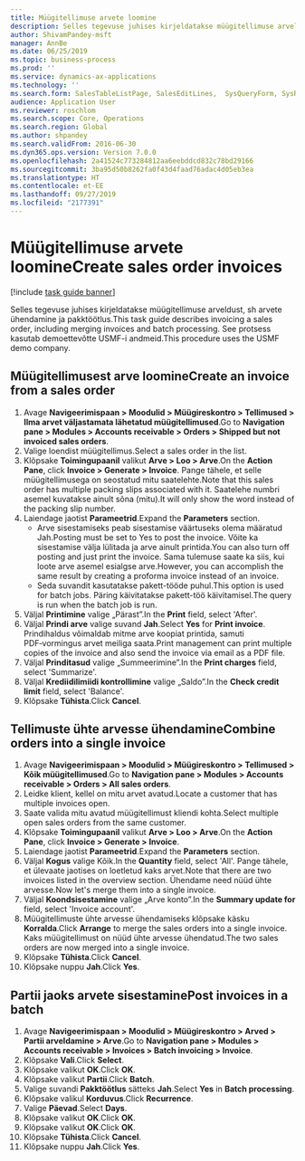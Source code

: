 ```yaml
---
title: Müügitellimuse arvete loomine
description: Selles tegevuse juhises kirjeldatakse müügitellimuse arveldust, sh arvete ühendamine ja pakktöötlus.
author: ShivamPandey-msft
manager: AnnBe
ms.date: 06/25/2019
ms.topic: business-process
ms.prod: ''
ms.service: dynamics-ax-applications
ms.technology: ''
ms.search.form: SalesTableListPage, SalesEditLines,  SysQueryForm, SysRecurrence
audience: Application User
ms.reviewer: roschlom
ms.search.scope: Core, Operations
ms.search.region: Global
ms.author: shpandey
ms.search.validFrom: 2016-06-30
ms.dyn365.ops.version: Version 7.0.0
ms.openlocfilehash: 2a41524c773284812aa6eebddcd832c78bd29166
ms.sourcegitcommit: 3ba95d50b8262fa0f43d4faad76adac4d05eb3ea
ms.translationtype: HT
ms.contentlocale: et-EE
ms.lasthandoff: 09/27/2019
ms.locfileid: "2177391"
---
```

# <a name="create-sales-order-invoices"></a><span data-ttu-id="59d6e-103">Müügitellimuse arvete loomine</span><span class="sxs-lookup"><span data-stu-id="59d6e-103">Create sales order invoices</span></span>

[!include [task guide banner](../../includes/task-guide-banner.md)]

<span data-ttu-id="59d6e-104">Selles tegevuse juhises kirjeldatakse müügitellimuse arveldust, sh arvete ühendamine ja pakktöötlus.</span><span class="sxs-lookup"><span data-stu-id="59d6e-104">This task guide describes invoicing a sales order, including merging invoices and batch processing.</span></span> <span data-ttu-id="59d6e-105">See protsess kasutab demoettevõtte USMF-i andmeid.</span><span class="sxs-lookup"><span data-stu-id="59d6e-105">This procedure uses the USMF demo company.</span></span>


## <a name="create-an-invoice-from-a-sales-order"></a><span data-ttu-id="59d6e-106">Müügitellimusest arve loomine</span><span class="sxs-lookup"><span data-stu-id="59d6e-106">Create an invoice from a sales order</span></span>
1. <span data-ttu-id="59d6e-107">Avage **Navigeerimispaan > Moodulid > Müügireskontro > Tellimused > Ilma arvet väljastamata lähetatud müügitellimused**.</span><span class="sxs-lookup"><span data-stu-id="59d6e-107">Go to **Navigation pane > Modules > Accounts receivable > Orders > Shipped but not invoiced sales orders**.</span></span>
2. <span data-ttu-id="59d6e-108">Valige loendist müügitellimus.</span><span class="sxs-lookup"><span data-stu-id="59d6e-108">Select a sales order in the list.</span></span> 
3. <span data-ttu-id="59d6e-109">Klõpsake **Toimingupaanil** valikut **Arve > Loo > Arve**.</span><span class="sxs-lookup"><span data-stu-id="59d6e-109">On the **Action Pane**, click **Invoice > Generate > Invoice**.</span></span> <span data-ttu-id="59d6e-110">Pange tähele, et selle müügitellimusega on seostatud mitu saatelehte.</span><span class="sxs-lookup"><span data-stu-id="59d6e-110">Note that this sales order has multiple packing slips associated with it.</span></span> <span data-ttu-id="59d6e-111">Saatelehe numbri asemel kuvatakse ainult sõna <multiple> (mitu).</span><span class="sxs-lookup"><span data-stu-id="59d6e-111">It will only show the word <multiple> instead of the packing slip number.</span></span>  
4. <span data-ttu-id="59d6e-112">Laiendage jaotist **Parameetrid**.</span><span class="sxs-lookup"><span data-stu-id="59d6e-112">Expand the **Parameters** section.</span></span>
    - <span data-ttu-id="59d6e-113">Arve sisestamiseks peab sisestamise väärtuseks olema määratud Jah.</span><span class="sxs-lookup"><span data-stu-id="59d6e-113">Posting must be set to Yes to post the invoice.</span></span> <span data-ttu-id="59d6e-114">Võite ka sisestamise välja lülitada ja arve ainult printida.</span><span class="sxs-lookup"><span data-stu-id="59d6e-114">You can also turn off posting and just print the invoice.</span></span> <span data-ttu-id="59d6e-115">Sama tulemuse saate ka siis, kui loote arve asemel esialgse arve.</span><span class="sxs-lookup"><span data-stu-id="59d6e-115">However, you can accomplish the same result by creating a proforma invoice instead of an invoice.</span></span>  
    - <span data-ttu-id="59d6e-116">Seda suvandit kasutatakse pakett-tööde puhul.</span><span class="sxs-lookup"><span data-stu-id="59d6e-116">This option is used for batch jobs.</span></span> <span data-ttu-id="59d6e-117">Päring käivitatakse pakett-töö käivitamisel.</span><span class="sxs-lookup"><span data-stu-id="59d6e-117">The query is run when the batch job is run.</span></span>
5. <span data-ttu-id="59d6e-118">Väljal **Printimine** valige „Pärast”.</span><span class="sxs-lookup"><span data-stu-id="59d6e-118">In the **Print** field, select 'After'.</span></span>
6. <span data-ttu-id="59d6e-119">Väljal **Prindi arve** valige suvand **Jah**.</span><span class="sxs-lookup"><span data-stu-id="59d6e-119">Select **Yes** for **Print invoice**.</span></span> <span data-ttu-id="59d6e-120">Prindihaldus võimaldab mitme arve koopiat printida, samuti PDF‑vormingus arvet meiliga saata.</span><span class="sxs-lookup"><span data-stu-id="59d6e-120">Print management can print  multiple copies of the invoice and also send the invoice via email as a PDF file.</span></span>  
7. <span data-ttu-id="59d6e-121">Väljal **Prinditasud** valige „Summeerimine”.</span><span class="sxs-lookup"><span data-stu-id="59d6e-121">In the **Print charges** field, select 'Summarize'.</span></span>
8. <span data-ttu-id="59d6e-122">Väljal **Krediidilimiidi kontrollimine** valige „Saldo”.</span><span class="sxs-lookup"><span data-stu-id="59d6e-122">In the **Check credit limit** field, select 'Balance'.</span></span>
9. <span data-ttu-id="59d6e-123">Klõpsake **Tühista**.</span><span class="sxs-lookup"><span data-stu-id="59d6e-123">Click **Cancel**.</span></span>

## <a name="combine-orders-into-a-single-invoice"></a><span data-ttu-id="59d6e-124">Tellimuste ühte arvesse ühendamine</span><span class="sxs-lookup"><span data-stu-id="59d6e-124">Combine orders into a single invoice</span></span>
1. <span data-ttu-id="59d6e-125">Avage **Navigeerimispaan > Moodulid > Müügireskontro > Tellimused > Kõik müügitellimused**.</span><span class="sxs-lookup"><span data-stu-id="59d6e-125">Go to **Navigation pane > Modules > Accounts receivable > Orders > All sales orders**.</span></span>
2. <span data-ttu-id="59d6e-126">Leidke klient, kellel on mitu arvet avatud.</span><span class="sxs-lookup"><span data-stu-id="59d6e-126">Locate a customer that has multiple invoices open.</span></span>
3. <span data-ttu-id="59d6e-127">Saate valida mitu avatud müügitellimust kliendi kohta.</span><span class="sxs-lookup"><span data-stu-id="59d6e-127">Select multiple open sales orders from the same customer.</span></span>
4. <span data-ttu-id="59d6e-128">Klõpsake **Toimingupaanil** valikut **Arve > Loo > Arve**.</span><span class="sxs-lookup"><span data-stu-id="59d6e-128">On the **Action Pane**, click **Invoice > Generate > Invoice**.</span></span>
5. <span data-ttu-id="59d6e-129">Laiendage jaotist **Parameetrid**.</span><span class="sxs-lookup"><span data-stu-id="59d6e-129">Expand the **Parameters** section.</span></span>
6. <span data-ttu-id="59d6e-130">Väljal **Kogus** valige Kõik.</span><span class="sxs-lookup"><span data-stu-id="59d6e-130">In the **Quantity** field, select 'All'.</span></span> <span data-ttu-id="59d6e-131">Pange tähele, et ülevaate jaotises on loetletud kaks arvet.</span><span class="sxs-lookup"><span data-stu-id="59d6e-131">Note that there are two invoices listed in the overview section.</span></span> <span data-ttu-id="59d6e-132">Ühendame need nüüd ühte arvesse.</span><span class="sxs-lookup"><span data-stu-id="59d6e-132">Now let's merge them into a single invoice.</span></span>  
7. <span data-ttu-id="59d6e-133">Väljal **Koondsisestamine** valige „Arve konto”.</span><span class="sxs-lookup"><span data-stu-id="59d6e-133">In the **Summary update for** field, select 'Invoice account'.</span></span>
8. <span data-ttu-id="59d6e-134">Müügitellimuste ühte arvesse ühendamiseks klõpsake käsku **Korralda**.</span><span class="sxs-lookup"><span data-stu-id="59d6e-134">Click **Arrange** to merge the sales orders into a single invoice.</span></span> <span data-ttu-id="59d6e-135">Kaks müügitellimust on nüüd ühte arvesse ühendatud.</span><span class="sxs-lookup"><span data-stu-id="59d6e-135">The two sales orders are now merged into a single invoice.</span></span>   
9. <span data-ttu-id="59d6e-136">Klõpsake **Tühista**.</span><span class="sxs-lookup"><span data-stu-id="59d6e-136">Click **Cancel**.</span></span>
10. <span data-ttu-id="59d6e-137">Klõpsake nuppu **Jah**.</span><span class="sxs-lookup"><span data-stu-id="59d6e-137">Click **Yes**.</span></span>

## <a name="post-invoices-in-a-batch"></a><span data-ttu-id="59d6e-138">Partii jaoks arvete sisestamine</span><span class="sxs-lookup"><span data-stu-id="59d6e-138">Post invoices in a batch</span></span>
1. <span data-ttu-id="59d6e-139">Avage **Navigeerimispaan > Moodulid > Müügireskontro > Arved > Partii arveldamine > Arve**.</span><span class="sxs-lookup"><span data-stu-id="59d6e-139">Go to **Navigation pane > Modules > Accounts receivable > Invoices > Batch invoicing > Invoice**.</span></span>
2. <span data-ttu-id="59d6e-140">Klõpsake **Vali**.</span><span class="sxs-lookup"><span data-stu-id="59d6e-140">Click **Select**.</span></span>
3. <span data-ttu-id="59d6e-141">Klõpsake valikut **OK**.</span><span class="sxs-lookup"><span data-stu-id="59d6e-141">Click **OK**.</span></span>
4. <span data-ttu-id="59d6e-142">Klõpsake valikut **Partii**.</span><span class="sxs-lookup"><span data-stu-id="59d6e-142">Click **Batch**.</span></span>
5. <span data-ttu-id="59d6e-143">Valige suvandi **Pakktöötlus** sätteks **Jah**.</span><span class="sxs-lookup"><span data-stu-id="59d6e-143">Select **Yes** in **Batch processing**.</span></span>
6. <span data-ttu-id="59d6e-144">Klõpsake valikul **Korduvus**.</span><span class="sxs-lookup"><span data-stu-id="59d6e-144">Click **Recurrence**.</span></span>
7. <span data-ttu-id="59d6e-145">Valige **Päevad**.</span><span class="sxs-lookup"><span data-stu-id="59d6e-145">Select **Days**.</span></span>
8. <span data-ttu-id="59d6e-146">Klõpsake valikut **OK**.</span><span class="sxs-lookup"><span data-stu-id="59d6e-146">Click **OK**.</span></span>
9. <span data-ttu-id="59d6e-147">Klõpsake valikut **OK**.</span><span class="sxs-lookup"><span data-stu-id="59d6e-147">Click **OK**.</span></span>
10. <span data-ttu-id="59d6e-148">Klõpsake **Tühista**.</span><span class="sxs-lookup"><span data-stu-id="59d6e-148">Click **Cancel**.</span></span>
11. <span data-ttu-id="59d6e-149">Klõpsake nuppu **Jah**.</span><span class="sxs-lookup"><span data-stu-id="59d6e-149">Click **Yes**.</span></span>


